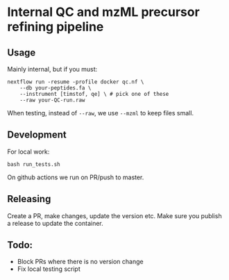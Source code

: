 # Internal QC and mzML precursor refining pipeline

## Usage
Mainly internal, but if you must:

```
nextflow run -resume -profile docker qc.nf \
    --db your-peptides.fa \
    --instrument [timstof, qe] \ # pick one of these
    --raw your-QC-run.raw 
```

When testing, instead of `--raw`, we use `--mzml` to keep files small.


## Development

For local work:
```
bash run_tests.sh
```

On github actions we run on PR/push to master.


## Releasing
Create a PR, make changes, update the version etc. Make sure you publish a release to update the container.


## Todo:
- Block PRs where there is no version change
- Fix local testing script
